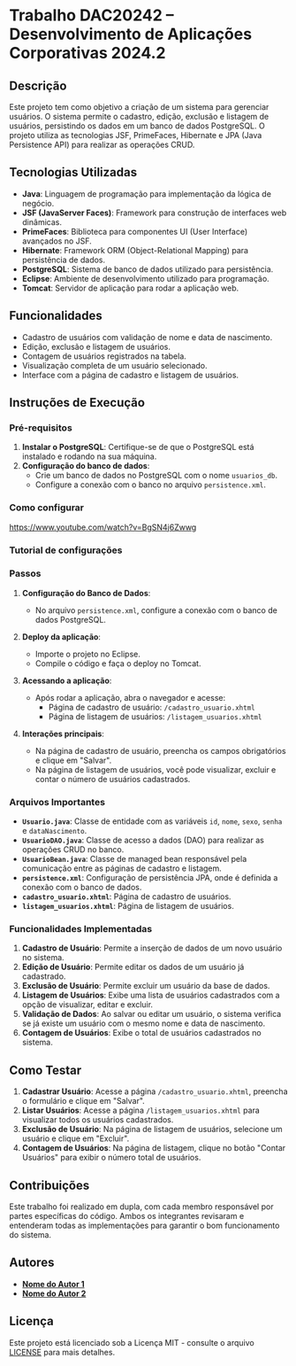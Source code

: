 # Trabalho DAC20242 – Desenvolvimento de Aplicações Corporativas 2024.2

## Descrição

Este projeto tem como objetivo a criação de um sistema para gerenciar usuários. O sistema permite o cadastro, edição, exclusão e listagem de usuários, persistindo os dados em um banco de dados PostgreSQL. O projeto utiliza as tecnologias JSF, PrimeFaces, Hibernate e JPA (Java Persistence API) para realizar as operações CRUD.

## Tecnologias Utilizadas

- **Java**: Linguagem de programação para implementação da lógica de negócio.
- **JSF (JavaServer Faces)**: Framework para construção de interfaces web dinâmicas.
- **PrimeFaces**: Biblioteca para componentes UI (User Interface) avançados no JSF.
- **Hibernate**: Framework ORM (Object-Relational Mapping) para persistência de dados.
- **PostgreSQL**: Sistema de banco de dados utilizado para persistência.
- **Eclipse**: Ambiente de desenvolvimento utilizado para programação.
- **Tomcat**: Servidor de aplicação para rodar a aplicação web.

## Funcionalidades

- Cadastro de usuários com validação de nome e data de nascimento.
- Edição, exclusão e listagem de usuários.
- Contagem de usuários registrados na tabela.
- Visualização completa de um usuário selecionado.
- Interface com a página de cadastro e listagem de usuários.

## Instruções de Execução

### Pré-requisitos

1. **Instalar o PostgreSQL**: Certifique-se de que o PostgreSQL está instalado e rodando na sua máquina.
2. **Configuração do banco de dados**:
   - Crie um banco de dados no PostgreSQL com o nome `usuarios_db`.
   - Configure a conexão com o banco no arquivo `persistence.xml`.

### Como configurar
https://www.youtube.com/watch?v=BgSN4j6Zwwg

### Tutorial de configurações

### Passos

1. **Configuração do Banco de Dados**:
   - No arquivo `persistence.xml`, configure a conexão com o banco de dados PostgreSQL.

2. **Deploy da aplicação**:
   - Importe o projeto no Eclipse.
   - Compile o código e faça o deploy no Tomcat.

3. **Acessando a aplicação**:
   - Após rodar a aplicação, abra o navegador e acesse:
     - Página de cadastro de usuário: `/cadastro_usuario.xhtml`
     - Página de listagem de usuários: `/listagem_usuarios.xhtml`

4. **Interações principais**:
   - Na página de cadastro de usuário, preencha os campos obrigatórios e clique em "Salvar".
   - Na página de listagem de usuários, você pode visualizar, excluir e contar o número de usuários cadastrados.

### Arquivos Importantes

- **`Usuario.java`**: Classe de entidade com as variáveis `id`, `nome`, `sexo`, `senha` e `dataNascimento`.
- **`UsuarioDAO.java`**: Classe de acesso a dados (DAO) para realizar as operações CRUD no banco.
- **`UsuarioBean.java`**: Classe de managed bean responsável pela comunicação entre as páginas de cadastro e listagem.
- **`persistence.xml`**: Configuração de persistência JPA, onde é definida a conexão com o banco de dados.
- **`cadastro_usuario.xhtml`**: Página de cadastro de usuários.
- **`listagem_usuarios.xhtml`**: Página de listagem de usuários.

### Funcionalidades Implementadas

1. **Cadastro de Usuário**: Permite a inserção de dados de um novo usuário no sistema.
2. **Edição de Usuário**: Permite editar os dados de um usuário já cadastrado.
3. **Exclusão de Usuário**: Permite excluir um usuário da base de dados.
4. **Listagem de Usuários**: Exibe uma lista de usuários cadastrados com a opção de visualizar, editar e excluir.
5. **Validação de Dados**: Ao salvar ou editar um usuário, o sistema verifica se já existe um usuário com o mesmo nome e data de nascimento.
6. **Contagem de Usuários**: Exibe o total de usuários cadastrados no sistema.


## Como Testar

1. **Cadastrar Usuário**: Acesse a página `/cadastro_usuario.xhtml`, preencha o formulário e clique em "Salvar".
2. **Listar Usuários**: Acesse a página `/listagem_usuarios.xhtml` para visualizar todos os usuários cadastrados.
3. **Exclusão de Usuário**: Na página de listagem de usuários, selecione um usuário e clique em "Excluir".
4. **Contagem de Usuários**: Na página de listagem, clique no botão "Contar Usuários" para exibir o número total de usuários.

## Contribuições

Este trabalho foi realizado em dupla, com cada membro responsável por partes específicas do código. Ambos os integrantes revisaram e entenderam todas as implementações para garantir o bom funcionamento do sistema.

## Autores

- [**Nome do Autor 1**](https://github.com/KauanCarolino)
- [**Nome do Autor 2**](https://github.com/mfpontes)

## Licença

Este projeto está licenciado sob a Licença MIT - consulte o arquivo [LICENSE](LICENSE) para mais detalhes.
